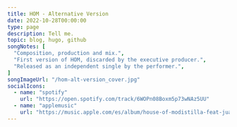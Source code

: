 ```yaml
---
title: HOM - Alternative Version
date: 2022-10-28T00:00:00
type: page
description: Tell me.
topic: blog, hugo, github
songNotes: [
  "Composition, production and mix.",
  "First version of HOM, discarded by the executive producer.",
  "Released as an independent single by the performer.",
]
songImageUrl: "/hom-alt-version_cover.jpg"
socialIcons:
  - name: "spotify"
    url: "https://open.spotify.com/track/6WOPn08Boxm5p73wNAz5UU"
  - name: "applemusic"
    url: "https://music.apple.com/es/album/house-of-modistilla-feat-juanddddiego-alternative/1650595508"
---
```

